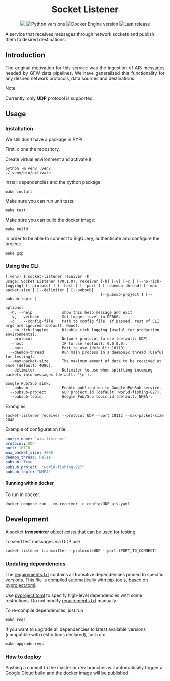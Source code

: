 <h1 align="center" style="border-bottom: none;"> Socket Listener </h1>

<p align="center">
  <a href="https://codecov.io/gh/GlobalFishingWatch/ais-listener" > 
    <img src="https://codecov.io/gh/GlobalFishingWatch/ais-listener/branch/dev/graph/badge.svg?token=VrsRdRuei9"/> 
  </a>
  <a>
    <img alt="Python versions" src="https://img.shields.io/badge/python-3.9%20%7C%203.10%20%7C%203.11%20%7C%203.12-blue">
  </a>
  <a>
    <img alt="Docker Engine version" src="https://img.shields.io/badge/DockerEngine-v27-yellow">
  </a>
  <a>
    <img alt="Last release" src="https://img.shields.io/github/v/release/GlobalFishingWatch/ais-listener">
  </a>
</p>

A service that receives messages through network sockets and publish them to desired destinations.

[pip-tools]: https://pip-tools.readthedocs.io/en/stable/
[pyproject.toml]: pyproject.toml
[requirements.txt]: requirements.txt
[sample/sources.yaml]: sample/sources.yaml
[sample/nmea.txt]: sample/nmea.txt

## Introduction

<div align="justify">

The original motivation for this service
was the ingestion of AIS messages needed by GFW data pipelines.
We have generalized this functionality for any desired network protocols,
data sources and destinations.

</div>

> [!NOTE]
> Currently, only **UDP** protocol is supported.

## Usage

### Installation

We still don't have a package in PYPI.

First, clone the repository.

Create virtual environment and activate it:
```shell
python -m venv .venv
./.venv/bin/activate
```
Install dependencies and the python package:
```shell
make install
```
Make sure you can run unit tests:
```shell
make test
```
Make sure you can build the docker image:
```shell
make build
```
In order to be able to connect to BigQuery, authenticate and configure the project:
```shell
make gcp
```

### Using the CLI

```shell
(.venv) $ socket-listener receiver -h
usage: Socket Listener (v0.1.0). receiver [-h] [-v] [-c ] [--no-rich-logging] [--protocol ] [--host ] [--port ] [--daemon-thread] [--max-packet-size ] [--delimiter ] [--pubsub]
                                          [--pubsub-project ] [--pubsub-topic ]

options:
  -h, --help             show this help message and exit
  -v, --verbose          Set logger level to DEBUG.
  -c  , --config-file    Path to config file. If passed, rest of CLI args are ignored (default: None).
  --no-rich-logging      Disable rich logging [useful for production environments].
  --protocol             Network protocol to use (default: UDP).
  --host                 IP to use (default: 0.0.0.0).
  --port                 Port to use (default: 10110).
  --daemon-thread        Run main process in a daemonic thread [Useful for testing].
  --max-packet-size      The maximum amount of data to be received at once (default: 4096).
  --delimiter            Delimiter to use when splitting incoming packets into messages (default: '\n').

Google Pub/Sub sink:
  --pubsub               Enable publication to Google PubSub service.
  --pubsub-project       GCP project id (default: world-fishing-827).
  --pubsub-topic         Google Pub/Sub topic id (default: NMEA).
```

Examples:
```shell
socket-listener receiver --protocol UDP --port 10112 --max-packet-size 2048
```

Example of configuration file:
```yaml
source_name: 'ais-listener'
protocol: UDP
port: 10110
max_packet_size: 4096
daemon_thread: False
pubsub: True
pubsub_project: "world-fishing-927"
pubsub_topic: "NMEA"
```

#### Running within docker

To run in docker:
```shell
docker compose run --rm receiver -c config/UDP-ais.yaml
```

## Development

A socket _**transmitter**_ object exists that can be used for testing.

To send test messages via UDP use
```shell
socket-listener transmitter --protocol=UDP --port [PORT_TO_CONNECT]
```

### Updating dependencies

The [requirements.txt] contains all transitive dependencies pinned to specific versions.
This file is compiled automatically with [pip-tools], based on [pyproject.toml].

Use [pyproject.toml] to specify high-level dependencies with some restrictions.
Do not modify [requirements.txt] manually.

To re-compile dependencies, just run
```shell
make reqs
```

If you want to upgrade all dependencies to latest available versions
(compatible with restrictions declared), just run:
```shell
make upgrade-reqs
```

### How to deploy

Pushing a commit to the master or dev branches
will automatically trigger a Google Cloud build and the docker image will be published.
